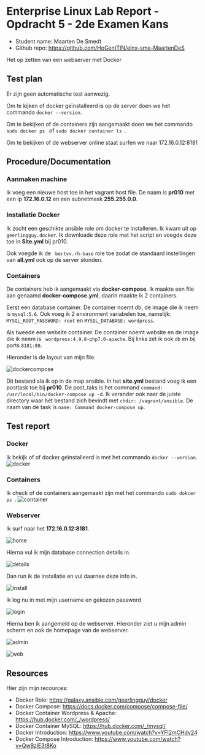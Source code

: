 # Enterprise Linux Lab Report - Opdracht 5 - 2de Examen Kans

- Student name: Maarten De Smedt
- Github repo: <https://github.com/HoGentTIN/elnx-sme-MaartenDeS>

Het op zetten van een webserver met Docker

## Test plan

Er zijn geen automatische test aanwezig.

Om te kijken of docker geïnstalleerd is op de server doen we het commando `` docker --version ``.

Om te bekijken of de containers zijn aangemaakt doen we het commando ``sudo docker ps `` of ``sudo docker container ls ``.

Om te bekijken of de webserver online staat surfen we naar 172.16.0.12:8181




## Procedure/Documentation

### Aanmaken machine
Ik voeg een nieuwe host toe in het vagrant host file. De naam is **pr010** met een ip **172.16.0.12** en een subnetmask **255.255.0.0**.

### Installatie Docker
Ik zocht een geschikte ansible role om docker te installeren. Ik kwam uit op ``geerlingguy.docker``. Ik downloade deze role met het script en voegde deze toe in **Site.yml** bij pr010. 

Ook voegde ik de `` bertvv.rh-base`` role toe zodat de standaard instellingen van **all.yml** ook op de server stonden.

### Containers
De containers heb ik aangemaakt via **docker-compose**. Ik maakte een file aan genaamd **docker-compose.yml**, daarin maakte ik 2 containers.

Eerst een database container. De container noemt db, de image die ik neem is ``mysql:5.6``. Ook voeg ik 2 environment variabelen toe, namelijk: `` MYSQL_ROOT_PASSWORD: root`` en  ``MYSQL_DATABASE: wordpress``.

Als tweede een website container. De container noemt website en de image die ik neem is `` wordpress:4.9.8-php7.0-apache``. Bij links zet ik ook ``db`` en bij ports ``8181:80``.

Hieronder is de layout van mijn file.

![dockercompose](https://github.com/MaartenDeS/elnx-sme/blob/soluation/report/screen/pr010compose.png)

Dit bestand sla ik op in de map ansible. In het **site.yml** bestand voeg ik een posttask toe bij **pr010**. De post_taks is het command ``command: /usr/local/bin/docker-compose up -d``. Ik verander ook naar de juiste directory waar het bestand zich bevindt met   ``chdir: /vagrant/ansible``. De naam van de task is ``name: Command docker-compose up``.


## Test report

### Docker
Ik bekijk of of docker geïnstalleerd is met het commando ``docker --version``.
![docker](https://github.com/MaartenDeS/elnx-sme/blob/soluation/report/screen/pr010docker.png)

### Containers
Ik check of de containers aangemaakt zijn met het commando ``sudo dokcer ps ``.
![container](https://github.com/MaartenDeS/elnx-sme/blob/soluation/report/screen/pr010container.png)

### Webserver
Ik surf naar het **172.16.0.12:8181**.

![home](https://github.com/MaartenDeS/elnx-sme/blob/soluation/report/screen/pr010home.png)

Hierna vul ik mijn database connection details in.

![details](https://github.com/MaartenDeS/elnx-sme/blob/soluation/report/screen/pr010details.png)

Dan run ik de installatie en vul daarnee deze info in.

![install](https://github.com/MaartenDeS/elnx-sme/blob/soluation/report/screen/pr010install.png)

Ik log nu in met mijn username en gekozen password

![login](https://github.com/MaartenDeS/elnx-sme/blob/soluation/report/screen/pr010login.png)

Hierna ben ik aangemeld op de webserver. Hieronder ziet u mijn admin scherm en ook de homepage van de webserver.

![admin](https://github.com/MaartenDeS/elnx-sme/blob/soluation/report/screen/pr010admin.png)


![web](https://github.com/MaartenDeS/elnx-sme/blob/soluation/report/screen/pr010website.png)





## Resources

Hier zijn mijn recources:

- Docker Role: <https://galaxy.ansible.com/geerlingguy/docker>
- Docker Compose: <https://docs.docker.com/compose/compose-file/>
- Docker Container Wordpress & Apache: <https://hub.docker.com/_/wordpress/>
- Docker Container MySQL: <https://hub.docker.com/_/mysql/>
- Docker Introduction: <https://www.youtube.com/watch?v=YFl2mCHdv24>
- Docker Compose Introduction: <https://www.youtube.com/watch?v=Qw9zlE3t8Ko>